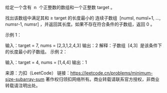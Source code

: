 给定一个含有  n  个正整数的数组和一个正整数 target 。

找出该数组中满足其和 ≥ target 的长度最小的 连续子数组  [numsl, numsl+1, ..., numsr-1, numsr] ，并返回其长度。如果不存在符合条件的子数组，返回 0 。



示例 1：

输入：target = 7, nums = [2,3,1,2,4,3]
输出：2
解释：子数组  [4,3]  是该条件下的长度最小的子数组。
示例 2：

输入：target = 4, nums = [1,4,4]
输出：1

来源：力扣（LeetCode）
链接：https://leetcode.cn/problems/minimum-size-subarray-sum
著作权归领扣网络所有。商业转载请联系官方授权，非商业转载请注明出处。
